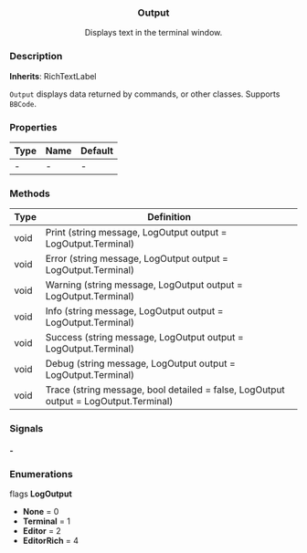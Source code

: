 <div align="center">
	<h3>Output</h1>
	<p>Displays text in the terminal window.</p>
</div>

### Description

**Inherits**: RichTextLabel

`Output` displays data returned by commands, or other classes. Supports `BBCode`.

### Properties

| Type | Name | Default |
| ---- | ---- | ------- |
| -    | -    | -       |

### Methods

| Type | Definition                                                                           |
| ---- | ------------------------------------------------------------------------------------ |
| void | Print (string message, LogOutput output = LogOutput.Terminal)                        |
| void | Error (string message, LogOutput output = LogOutput.Terminal)                        |
| void | Warning (string message, LogOutput output = LogOutput.Terminal)                      |
| void | Info (string message, LogOutput output = LogOutput.Terminal)                         |
| void | Success (string message, LogOutput output = LogOutput.Terminal)                      |
| void | Debug (string message, LogOutput output = LogOutput.Terminal)                        |
| void | Trace (string message, bool detailed = false, LogOutput output = LogOutput.Terminal) |

### Signals

#### -

### Enumerations

flags **LogOutput**

-   **None** = 0
-   **Terminal** = 1
-   **Editor** = 2
-   **EditorRich** = 4
